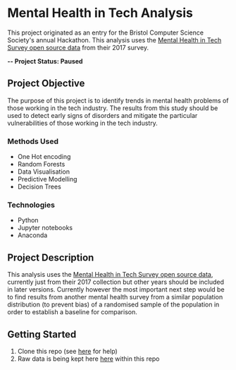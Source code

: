 # Mental Health in Tech Analysis
This project originated as an entry for the Bristol Computer Science Society's annual Hackathon. This analysis uses the [Mental Health in Tech Survey open source data](https://osmihelp.org/) from their 2017 survey. 

**-- Project Status: Paused**

## Project Objective
The purpose of this project is to identify trends in mental health problems of those working in the tech industry. The results from this study should be used to detect early signs of disorders and mitigate the particular vulnerabilities of those working in the tech industry.

### Methods Used
 * One Hot encoding
 * Random Forests
 * Data Visualisation
 * Predictive Modelling
 * Decision Trees

### Technologies
 * Python
 * Jupyter notebooks
 * Anaconda

## Project Description
This analysis uses the [Mental Health in Tech Survey open source data](https://osmihelp.org/), currently just from their 2017 collection but other years should be included in later versions. Currently however the most important next step would be to find results from another mental health survey from a similar population distribution (to prevent bias) of a randomised sample of the population in order to establish a baseline for comparison.

## Getting Started
1. Clone this repo (see [here](https://help.github.com/en/articles/cloning-a-repository) for help)
2. Raw data is being kept here [here](https://github.com/Ekrekr/Tech_Mental_Health_Analysis/tree/master/data) within this repo
